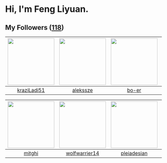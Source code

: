 # Hi, I'm Feng Liyuan.

## My Followers ([118](https://github.com/SunRunAway?tab=followers))

| <img src="https://avatars.githubusercontent.com/u/120910584?v=4" width="150" height="150" /> | <img src="https://avatars.githubusercontent.com/u/65283311?v=4" width="150" height="150" /> | <img src="https://avatars.githubusercontent.com/u/49479987?v=4" width="150" height="150" /> | <img src="https://avatars.githubusercontent.com/u/119645983?v=4" width="150" height="150" /> |
| :------------------------------------------------------------------------------------------: | :-----------------------------------------------------------------------------------------: | :-----------------------------------------------------------------------------------------: | :------------------------------------------------------------------------------------------: |
|                         [kraziLadi51](https://github.com/kraziLadi51)                        |                           [alekssze](https://github.com/alekssze)                           |                              [bo-er](https://github.com/bo-er)                              |                                [zcrv](https://github.com/zcrv)                               |

| <img src="https://avatars.githubusercontent.com/u/55898975?v=4" width="150" height="150" /> | <img src="https://avatars.githubusercontent.com/u/74522790?v=4" width="150" height="150" /> | <img src="https://avatars.githubusercontent.com/u/46620760?v=4" width="150" height="150" /> | <img src="https://avatars.githubusercontent.com/u/50138288?v=4" width="150" height="150" /> |
| :-----------------------------------------------------------------------------------------: | :-----------------------------------------------------------------------------------------: | :-----------------------------------------------------------------------------------------: | :-----------------------------------------------------------------------------------------: |
|                             [mitghi](https://github.com/mitghi)                             |                      [wolfwarrier14](https://github.com/wolfwarrier14)                      |                        [pleiadesian](https://github.com/pleiadesian)                        |                       [xuhuifang996](https://github.com/xuhuifang996)                       |